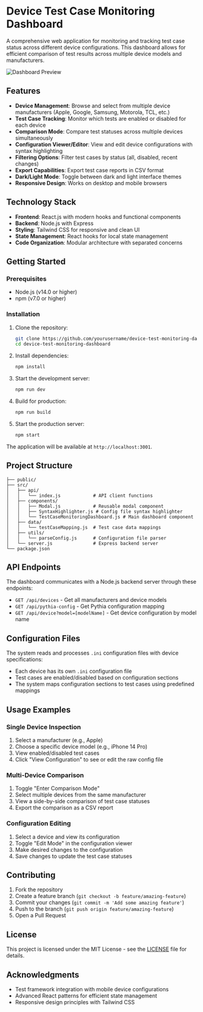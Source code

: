 # Device Test Case Monitoring Dashboard

A comprehensive web application for monitoring and tracking test case status across different device configurations. This dashboard allows for efficient comparison of test results across multiple device models and manufacturers.

![Dashboard Preview](https://via.placeholder.com/800x450)

## Features

- **Device Management**: Browse and select from multiple device manufacturers (Apple, Google, Samsung, Motorola, TCL, etc.)
- **Test Case Tracking**: Monitor which tests are enabled or disabled for each device
- **Comparison Mode**: Compare test statuses across multiple devices simultaneously
- **Configuration Viewer/Editor**: View and edit device configurations with syntax highlighting
- **Filtering Options**: Filter test cases by status (all, disabled, recent changes)
- **Export Capabilities**: Export test case reports in CSV format
- **Dark/Light Mode**: Toggle between dark and light interface themes
- **Responsive Design**: Works on desktop and mobile browsers

## Technology Stack

- **Frontend**: React.js with modern hooks and functional components
- **Backend**: Node.js with Express
- **Styling**: Tailwind CSS for responsive and clean UI
- **State Management**: React hooks for local state management
- **Code Organization**: Modular architecture with separated concerns

## Getting Started

### Prerequisites

- Node.js (v14.0 or higher)
- npm (v7.0 or higher)

### Installation

1. Clone the repository:
   ```bash
   git clone https://github.com/yourusername/device-test-monitoring-dashboard.git
   cd device-test-monitoring-dashboard
   ```

2. Install dependencies:
   ```bash
   npm install
   ```

3. Start the development server:
   ```bash
   npm run dev
   ```

4. Build for production:
   ```bash
   npm run build
   ```

5. Start the production server:
   ```bash
   npm start
   ```

The application will be available at `http://localhost:3001`.

## Project Structure

```
├── public/
├── src/
│   ├── api/
│   │   └── index.js            # API client functions
│   ├── components/
│   │   ├── Modal.js            # Reusable modal component
│   │   ├── SyntaxHighlighter.js # Config file syntax highlighter
│   │   └── TestCaseMonitoringDashboard.js # Main dashboard component
│   ├── data/
│   │   └── testCaseMapping.js  # Test case data mappings
│   ├── utils/
│   │   └── parseConfig.js      # Configuration file parser
│   └── server.js               # Express backend server
└── package.json
```

## API Endpoints

The dashboard communicates with a Node.js backend server through these endpoints:

- `GET /api/devices` - Get all manufacturers and device models
- `GET /api/pythia-config` - Get Pythia configuration mapping
- `GET /api/device?model=[modelName]` - Get device configuration by model name

## Configuration Files

The system reads and processes `.ini` configuration files with device specifications:

- Each device has its own `.ini` configuration file
- Test cases are enabled/disabled based on configuration sections
- The system maps configuration sections to test cases using predefined mappings

## Usage Examples

### Single Device Inspection

1. Select a manufacturer (e.g., Apple)
2. Choose a specific device model (e.g., iPhone 14 Pro)
3. View enabled/disabled test cases
4. Click "View Configuration" to see or edit the raw config file

### Multi-Device Comparison

1. Toggle "Enter Comparison Mode"
2. Select multiple devices from the same manufacturer
3. View a side-by-side comparison of test case statuses
4. Export the comparison as a CSV report

### Configuration Editing

1. Select a device and view its configuration
2. Toggle "Edit Mode" in the configuration viewer
3. Make desired changes to the configuration
4. Save changes to update the test case statuses

## Contributing

1. Fork the repository
2. Create a feature branch (`git checkout -b feature/amazing-feature`)
3. Commit your changes (`git commit -m 'Add some amazing feature'`)
4. Push to the branch (`git push origin feature/amazing-feature`)
5. Open a Pull Request

## License

This project is licensed under the MIT License - see the [LICENSE](LICENSE) file for details.

## Acknowledgments

- Test framework integration with mobile device configurations
- Advanced React patterns for efficient state management
- Responsive design principles with Tailwind CSS
